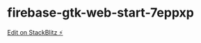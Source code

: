 # firebase-gtk-web-start-7eppxp

[Edit on StackBlitz ⚡️](https://stackblitz.com/edit/firebase-gtk-web-start-7eppxp)